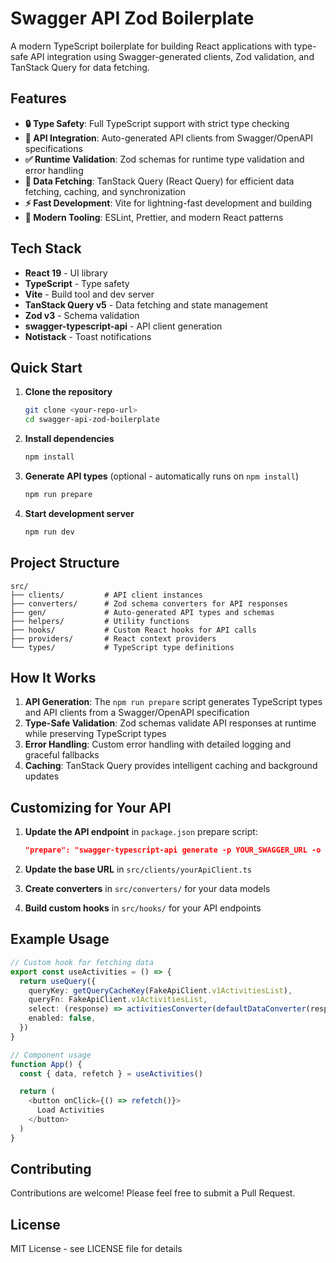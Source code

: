 # Swagger API Zod Boilerplate

A modern TypeScript boilerplate for building React applications with type-safe
API integration using Swagger-generated clients, Zod validation, and TanStack
Query for data fetching.

## Features

- **🔒 Type Safety**: Full TypeScript support with strict type checking
- **📡 API Integration**: Auto-generated API clients from Swagger/OpenAPI
  specifications
- **✅ Runtime Validation**: Zod schemas for runtime type validation and error
  handling
- **🔄 Data Fetching**: TanStack Query (React Query) for efficient data
  fetching, caching, and synchronization
- **⚡ Fast Development**: Vite for lightning-fast development and building
- **🎨 Modern Tooling**: ESLint, Prettier, and modern React patterns

## Tech Stack

- **React 19** - UI library
- **TypeScript** - Type safety
- **Vite** - Build tool and dev server
- **TanStack Query v5** - Data fetching and state management
- **Zod v3** - Schema validation
- **swagger-typescript-api** - API client generation
- **Notistack** - Toast notifications

## Quick Start

1. **Clone the repository**

   ```bash
   git clone <your-repo-url>
   cd swagger-api-zod-boilerplate
   ```

2. **Install dependencies**

   ```bash
   npm install
   ```

3. **Generate API types** (optional - automatically runs on `npm install`)

   ```bash
   npm run prepare
   ```

4. **Start development server**
   ```bash
   npm run dev
   ```

## Project Structure

```
src/
├── clients/         # API client instances
├── converters/      # Zod schema converters for API responses
├── gen/             # Auto-generated API types and schemas
├── helpers/         # Utility functions
├── hooks/           # Custom React hooks for API calls
├── providers/       # React context providers
└── types/           # TypeScript type definitions
```

## How It Works

1. **API Generation**: The `npm run prepare` script generates TypeScript types
   and API clients from a Swagger/OpenAPI specification
2. **Type-Safe Validation**: Zod schemas validate API responses at runtime while
   preserving TypeScript types
3. **Error Handling**: Custom error handling with detailed logging and graceful
   fallbacks
4. **Caching**: TanStack Query provides intelligent caching and background
   updates

## Customizing for Your API

1. **Update the API endpoint** in `package.json` prepare script:

   ```json
   "prepare": "swagger-typescript-api generate -p YOUR_SWAGGER_URL -o ./src/gen/your-api --clean-output --modular --extract-enums"
   ```

2. **Update the base URL** in `src/clients/yourApiClient.ts`

3. **Create converters** in `src/converters/` for your data models

4. **Build custom hooks** in `src/hooks/` for your API endpoints

## Example Usage

```typescript
// Custom hook for fetching data
export const useActivities = () => {
  return useQuery({
    queryKey: getQueryCacheKey(FakeApiClient.v1ActivitiesList),
    queryFn: FakeApiClient.v1ActivitiesList,
    select: (response) => activitiesConverter(defaultDataConverter(response)),
    enabled: false,
  })
}

// Component usage
function App() {
  const { data, refetch } = useActivities()

  return (
    <button onClick={() => refetch()}>
      Load Activities
    </button>
  )
}
```

## Contributing

Contributions are welcome! Please feel free to submit a Pull Request.

## License

MIT License - see LICENSE file for details

